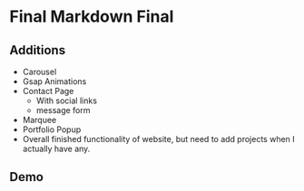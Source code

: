 # Final Markdown Final
## Additions
- Carousel
- Gsap Animations
- Contact Page
    - With social links 
    - message form
- Marquee 
- Portfolio Popup
- Overall finished functionality of website,
 but need to add projects when I actually have any. 

 ## Demo 